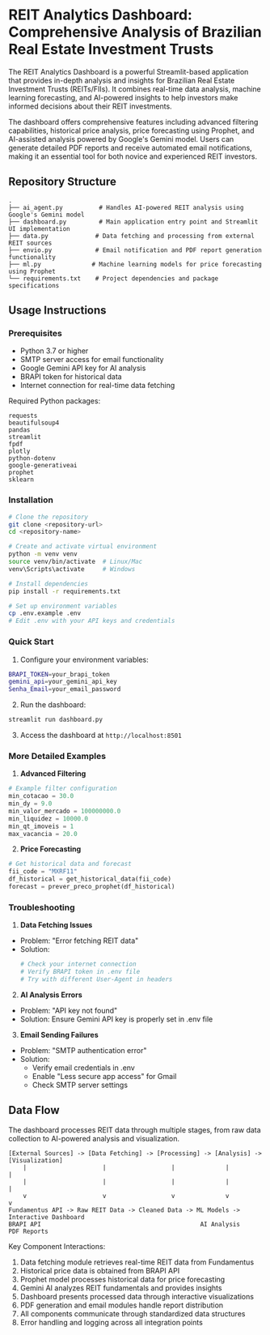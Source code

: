 # REIT Analytics Dashboard: Comprehensive Analysis of Brazilian Real Estate Investment Trusts

The REIT Analytics Dashboard is a powerful Streamlit-based application that provides in-depth analysis and insights for Brazilian Real Estate Investment Trusts (REITs/FIIs). It combines real-time data analysis, machine learning forecasting, and AI-powered insights to help investors make informed decisions about their REIT investments.

The dashboard offers comprehensive features including advanced filtering capabilities, historical price analysis, price forecasting using Prophet, and AI-assisted analysis powered by Google's Gemini model. Users can generate detailed PDF reports and receive automated email notifications, making it an essential tool for both novice and experienced REIT investors.

## Repository Structure
```
.
├── ai_agent.py          # Handles AI-powered REIT analysis using Google's Gemini model
├── dashboard.py         # Main application entry point and Streamlit UI implementation
├── data.py             # Data fetching and processing from external REIT sources
├── envio.py            # Email notification and PDF report generation functionality
├── ml.py              # Machine learning models for price forecasting using Prophet
└── requirements.txt    # Project dependencies and package specifications
```

## Usage Instructions
### Prerequisites
- Python 3.7 or higher
- SMTP server access for email functionality
- Google Gemini API key for AI analysis
- BRAPI token for historical data
- Internet connection for real-time data fetching

Required Python packages:
```
requests
beautifulsoup4
pandas
streamlit
fpdf
plotly
python-dotenv
google-generativeai
prophet
sklearn
```

### Installation

```bash
# Clone the repository
git clone <repository-url>
cd <repository-name>

# Create and activate virtual environment
python -m venv venv
source venv/bin/activate  # Linux/Mac
venv\Scripts\activate     # Windows

# Install dependencies
pip install -r requirements.txt

# Set up environment variables
cp .env.example .env
# Edit .env with your API keys and credentials
```

### Quick Start
1. Configure your environment variables:
```bash
BRAPI_TOKEN=your_brapi_token
gemini_api=your_gemini_api_key
Senha_Email=your_email_password
```

2. Run the dashboard:
```bash
streamlit run dashboard.py
```

3. Access the dashboard at `http://localhost:8501`

### More Detailed Examples

1. **Advanced Filtering**
```python
# Example filter configuration
min_cotacao = 30.0
min_dy = 9.0
min_valor_mercado = 100000000.0
min_liquidez = 10000.0
min_qt_imoveis = 1
max_vacancia = 20.0
```

2. **Price Forecasting**
```python
# Get historical data and forecast
fii_code = "MXRF11"
df_historical = get_historical_data(fii_code)
forecast = prever_preco_prophet(df_historical)
```

### Troubleshooting

1. **Data Fetching Issues**
- Problem: "Error fetching REIT data"
- Solution: 
  ```python
  # Check your internet connection
  # Verify BRAPI token in .env file
  # Try with different User-Agent in headers
  ```

2. **AI Analysis Errors**
- Problem: "API key not found"
- Solution: Ensure Gemini API key is properly set in .env file

3. **Email Sending Failures**
- Problem: "SMTP authentication error"
- Solution: 
  - Verify email credentials in .env
  - Enable "Less secure app access" for Gmail
  - Check SMTP server settings

## Data Flow
The dashboard processes REIT data through multiple stages, from raw data collection to AI-powered analysis and visualization.

```ascii
[External Sources] -> [Data Fetching] -> [Processing] -> [Analysis] -> [Visualization]
    |                     |                  |              |               |
    |                     |                  |              |               |
    v                     v                  v              v               v
Fundamentus API -> Raw REIT Data -> Cleaned Data -> ML Models -> Interactive Dashboard
BRAPI API                                            AI Analysis    PDF Reports
```

Key Component Interactions:
1. Data fetching module retrieves real-time REIT data from Fundamentus
2. Historical price data is obtained from BRAPI API
3. Prophet model processes historical data for price forecasting
4. Gemini AI analyzes REIT fundamentals and provides insights
5. Dashboard presents processed data through interactive visualizations
6. PDF generation and email modules handle report distribution
7. All components communicate through standardized data structures
8. Error handling and logging across all integration points